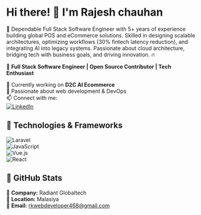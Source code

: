 # Hi there! 👋 I'm Rajesh chauhan
🚀 Dependable Full Stack Software Engineer with 5+ years of experience building global POS and eCommerce solutions. Skilled in designing scalable architectures, optimizing workflows (30% fintech latency reduction), and integrating AI into legacy systems. Passionate about cloud architecture, bridging tech with business goals, and driving innovation. 🔥


🚀 **Full Stack Software Engineer | Open Source Contributor | Tech Enthusiast**  

🌱 Currently working on **D2C AI Ecommerce**  
🔹 Passionate about web development & DevOps  
📫 Connect with me:  
[![LinkedIn](https://img.shields.io/badge/LinkedIn-blue?style=flat&logo=linkedin)](https://www.linkedin.com/in/rajesh-chauhan-bb971711a)

## 🚀 Technologies & Frameworks  
![Laravel](https://img.shields.io/badge/Laravel-FF2D20?style=flat&logo=laravel&logoColor=white)  
![JavaScript](https://img.shields.io/badge/JavaScript-F7DF1E?style=flat&logo=javascript&logoColor=black)  
![Vue.js](https://img.shields.io/badge/Vue.js-4FC08D?style=flat&logo=vue.js&logoColor=white)  
![React](https://img.shields.io/badge/React-61DAFB?style=flat&logo=react&logoColor=black)  

## 📌 GitHub Stats  
🏢 **Company:** Radiant Globaltech  
📍 **Location:** Malasiya  
📧 **Email:** rkwebdeveloper468@gmail.com  
 




